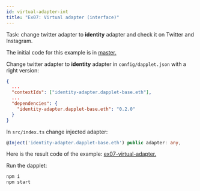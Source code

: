 ```yaml
---
id: virtual-adapter-int
title: "Ex07: Virtual adapter (interface)"
---
```


Task: change twitter adapter to **identity** adapter and check it on Twitter and Instagram.

The initial code for this example is in [master.](https://github.com/dapplets/dapplet-template/tree/master)

Change twitter adapter to **identity** adapter in `config/dapplet.json` with a right version:

```json
{
  ...
  "contextIds": ["identity-adapter.dapplet-base.eth"],
  ...
  "dependencies": {
    "identity-adapter.dapplet-base.eth": "0.2.0"
  }
}
```

In `src/index.ts` change injected adapter:

```ts
@Inject('identity-adapter.dapplet-base.eth') public adapter: any,
```

Here is the result code of the example: [ex07-virtual-adapter.](https://github.com/dapplets/dapplet-template/tree/ex07-virtual-adapter)

Run the dapplet:

```bash
npm i
npm start
```
